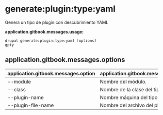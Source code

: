 # generate:plugin:type:yaml
Genera un tipo de plugin con descubrimiento YAML

**application.gitbook.messages.usage:**
```
drupal generate:plugin:type:yaml [options]
gpty
```

## application.gitbook.messages.options
application.gitbook.messages.option | application.gitbook.messages.details
-------|-------------
--module | Nombre del módulo.
--class | Nombre de la clase del tipo de plugin
--plugin-name | Nombre máquina del tipo de plugin
--plugin-file-name | Nombre del archivo del plugin
